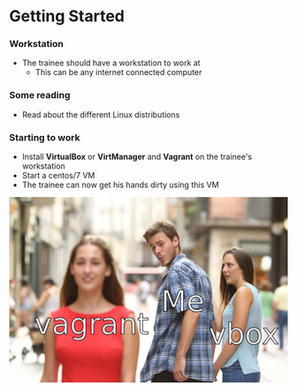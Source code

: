 # Getting Started

### Workstation

- The trainee should have a workstation to work at
  - This can be any internet connected computer

### Some reading
- Read about the different Linux distributions

### Starting to work
- Install **VirtualBox** or **VirtManager** and **Vagrant** on the trainee's workstation
- Start a centos/7 VM
- The trainee can now get his hands dirty using this VM

![vagrant](./vms.png)